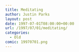 ```yaml
---
title: Meditating
author: Justin Parks
layout: post
date: 1997-07-01T08:00:00+00:00
url: /1997/07/01/meditating/
categories:
  - Old
comic: 19970701.png
---
```


